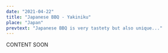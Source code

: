 ```yaml
---
date: "2021-04-22"
title: "Japanese BBQ - Yakiniku"
place: "Japan"
prevtext: "Japanese BBQ is very tastety but also unique..."
---
```

CONTENT SOON